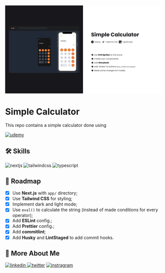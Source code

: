 ![Tailwind CSS Spotify](.github/assets/cover.jpg)

# Simple Calculator

This repo contains a simple calculator done using

[![udemy][udemy]][course]

## 🛠 Skills

![nextjs][nextjs] ![tailwindcss][tailwindcss] ![typescript][typescript]

## 📄 Roadmap

- [x] Use **Next.js** with `app/` directory;
- [x] Use **Tailwind CSS** for styling;
- [x] Implement dark and light mode;
- [x] Use `eval()` to calculate the string (instead of made conditions for every operator);
- [x] Add **ESLint** config.;
- [x] Add **Prettier** config.;
- [x] Add **commitlint**;
- [x] Add **Husky** and **LintStaged** to add commit hooks.

## 🔗 More About Me

[
![linkedin](https://img.shields.io/badge/linkedin-0A66C2?style=for-the-badge&logo=linkedin&logoColor=white)
](https://linkedin.com/in/daniel-sousa-tutods)
[![twitter](https://img.shields.io/badge/twitter-1DA1F2?style=for-the-badge&logo=twitter&logoColor=white)](https://twitter.com/dsousa_12)
[![instragram](https://img.shields.io/badge/instragram-E4405F?style=for-the-badge&logo=instagram&logoColor=white)](https://twitter.com/dsousa_12)

[nextjs]: https://img.shields.io/badge/nextjs-1C1C1F?style=for-the-badge&logo=next.js&logoColor=white
[tailwindcss]: https://img.shields.io/badge/tailwindcss-1C1C1F?style=for-the-badge&logo=tailwindcss&logoColor=white
[typescript]: https://img.shields.io/badge/typescript-1C1C1F?style=for-the-badge&logo=typescript&logoColor=white
[udemy]: https://img.shields.io/badge/Udemy%20-%23EA5252.svg?&style=for-the-badge&logo=Udemy&logoColor=white
[course]: https://www.udemy.com/course/build-a-calculator-in-react-javascript-foundations/
